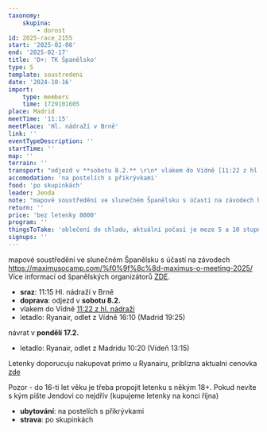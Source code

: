 ```yaml
---
taxonomy:
    skupina:
        - dorost
id: 2025-race_2155
start: '2025-02-08'
end: '2025-02-17'
title: 'D+: TK Španělsko'
type: S
template: soustredeni
date: '2024-10-16'
import:
    type: members
    time: 1729101605
place: Madrid
meetTime: '11:15'
meetPlace: 'Hl. nádraží v Brně'
link: ''
eventTypeDescription: ''
startTime: ''
map: ''
terrain: ''
transport: "odjezd v **sobotu 8.2.** \r\n* vlakem do Vídně [11:22 z hl. nádraží](https://idos.cz/vlakyautobusymhdvse/spojeni/prehled/?p=Fyb5SSWpsOpfNdTbad2ENHClncDqlaOa:i07QlVNE9S3smakihZiHkmY0grLnuWbwdZAbkksSSqOkHIpQD4LigS2iyfunn5VZjVx8ssYypxwgz1HQku8caG6bXOfJabX)\r\n* letadlo: Ryanair, odlet z Vídně 16:10 (Madrid 19:25)\r\n\r\nnávrat v **pondělí 17.2.**\r\n* letadlo: Ryanair, odlet z Madridu 10:20 (Vídeň 13:15)\r\n\r\nLetenky doporucuju nakupovat primo u Ryanairu, priblizna aktualni cenovka [zde](https://www.kiwi.com/en/search/results/vienna-austria/madrid-spain/2025-02-08/2025-02-17) \r\n\r\nPozor - do 16-ti let věku je třeba propojit letenku s někým 18+. \r\nPokud nevíte s kým pište Jendovi co nejdřív (kupujeme letenky na konci října)"
accomodation: 'na postelích s přikrývkami'
food: 'po skupinkách'
leader: Jenda
note: "mapové soustředění ve slunečném Španělsku s účastí na závodech https://maximusocamp.com/%f0%9f%8c%8d-maximus-o-meeting-2025/\r\nVíce informací od španělských organizátorů [ZDE](https://drive.google.com/file/d/1sn7hRvoEddiWPPjXIme83_4LXFZhNwvv/view?usp=sharing)."
return: ''
price: 'bez letenky 8000'
program: ''
thingsToTake: 'oblečení do chladu, aktuální počasí je meze 5 a 10 stupni C.'
signups: ''
---
```


mapové soustředění ve slunečném Španělsku s účastí na závodech https://maximusocamp.com/%f0%9f%8c%8d-maximus-o-meeting-2025/
Více informací od španělských organizátorů [ZDE](https://drive.google.com/file/d/1sn7hRvoEddiWPPjXIme83_4LXFZhNwvv/view?usp=sharing).
* **sraz**: 11:15 Hl. nádraží v Brně
* **doprava**: odjezd v **sobotu 8.2.** 
* vlakem do Vídně [11:22 z hl. nádraží](https://idos.cz/vlakyautobusymhdvse/spojeni/prehled/?p=Fyb5SSWpsOpfNdTbad2ENHClncDqlaOa:i07QlVNE9S3smakihZiHkmY0grLnuWbwdZAbkksSSqOkHIpQD4LigS2iyfunn5VZjVx8ssYypxwgz1HQku8caG6bXOfJabX)
* letadlo: Ryanair, odlet z Vídně 16:10 (Madrid 19:25)

návrat v **pondělí 17.2.**
* letadlo: Ryanair, odlet z Madridu 10:20 (Vídeň 13:15)

Letenky doporucuju nakupovat primo u Ryanairu, priblizna aktualni cenovka [zde](https://www.kiwi.com/en/search/results/vienna-austria/madrid-spain/2025-02-08/2025-02-17) 

Pozor - do 16-ti let věku je třeba propojit letenku s někým 18+. 
Pokud nevíte s kým pište Jendovi co nejdřív (kupujeme letenky na konci října)
* **ubytování**: na postelích s přikrývkami
* **strava**: po skupinkách
